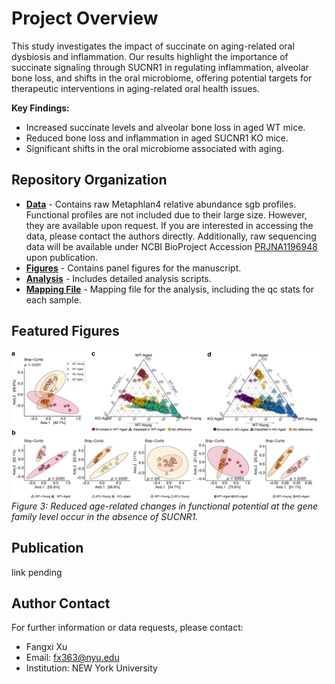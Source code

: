 # Project Overview

This study investigates the impact of succinate on aging-related oral dysbiosis and inflammation. Our results highlight the importance of succinate signaling through SUCNR1 in regulating inflammation, alveolar bone loss, and shifts in the oral microbiome, offering potential targets for therapeutic
interventions in aging-related oral health issues.

**Key Findings:**
- Increased succinate levels and alveolar bone loss in aged WT mice.
- Reduced bone loss and inflammation in aged SUCNR1 KO mice.
- Significant shifts in the oral microbiome associated with aging.

## Repository Organization

- **[Data](/data)** - Contains raw Metaphlan4 relative abundance sgb profiles. Functional profiles are not included due to their large size. However, they are available upon request. If you are interested in accessing the data, please contact the authors directly. Additionally, raw sequencing data will be available under NCBI BioProject Accession [PRJNA1196948](https://www.ncbi.nlm.nih.gov/bioproject/PRJNA1196948) upon publication.
- **[Figures](/figures)** - Contains panel figures for the manuscript.
- **[Analysis](/analysis)** - Includes detailed analysis scripts.
- **[Mapping File](/data/mapping_250k.xlsx)** - Mapping file for the analysis, including the qc stats for each sample.

## Featured Figures

![Figure 3](/figures/Figure3_final_submission.png)
*Figure 3: Reduced age-related changes in functional potential at the gene family level occur in
the absence of SUCNR1.*

## Publication

link pending

## Author Contact

For further information or data requests, please contact:
- Fangxi Xu
- Email: fx363@nyu.edu
- Institution: NEW York University



